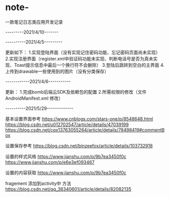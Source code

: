 # note-
一款笔记日志类应用开发记录

---------2021/4/10-------

----------2021/4/5---------

更新如下：
	1.实现登陆界面（没有实现记住密码功能、忘记密码页面尚未实现）
	2.实现注册界面（register.xml中验证码功能未实现、判断电话号是否为真未实现、Toast提示信息中最后一个换行符不会删除）
	3.登陆后跳转到空白的主界面
	4.上传到drawable一些使用到的图片（没有分类保存）

------------2021/4/6-----------

更新：
    1.完成bomb后端云SDK及依赖包的配置
    2.所需权限的修改（文件AndroidManifest.xml 修改）

----------2021/5/29-------------

基本设置界面参考
https://www.cnblogs.com/stars-one/p/8548648.html
https://blog.csdn.net/u012702547/article/details/47039199
https://blog.csdn.net/cqx13763055264/article/details/78498419#commentBox

设置保存参考
https://blog.csdn.net/binzeefox/article/details/103732918

设置的样式风格
https://www.jianshu.com/p/9b7ea3450f0c
https://www.jianshu.com/p/e6e3ef093467

设置的内容获取
https://www.jianshu.com/p/9b7ea3450f0c

fragement 添加到activity中 方法
https://blog.csdn.net/qq_38340601/article/details/82082135


